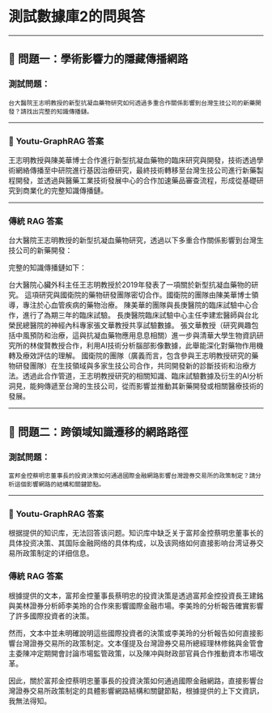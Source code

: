 # 測試數據庫2的問與答

---
## 🧪 **問題一：學術影響力的隱藏傳播網路**

### **測試問題：**
`台大醫院王志明教授的新型抗凝血藥物研究如何透過多重合作關係影響到台灣生技公司的新藥開發？請找出完整的知識傳播鏈。`

---

### 🤖 **Youtu-GraphRAG 答案**
王志明教授與陳美華博士合作進行新型抗凝血藥物的臨床研究與開發，技術透過學術網絡傳播至中研院進行基因治療研究，最終技術轉移至台灣生技公司進行新藥製程開發，並透過與醫藥工業技術發展中心的合作加速藥品審查流程，形成從基礎研究到商業化的完整知識傳播鏈。

---

### 傳統 RAG 答案
台大醫院王志明教授的新型抗凝血藥物研究，透過以下多重合作關係影響到台灣生技公司的新藥開發：

完整的知識傳播鏈如下：

台大醫院心臟外科主任王志明教授於2019年發表了一項關於新型抗凝血藥物的研究。
這項研究與國衛院的藥物研發團隊密切合作。國衛院的團隊由陳美華博士領導，專注於心血管疾病的藥物治療。
陳美華的團隊與長庚醫院的臨床試驗中心合作，進行了為期三年的臨床試驗。
長庚醫院臨床試驗中心主任李建宏醫師與台北榮民總醫院的神經內科專家張文華教授共享試驗數據。
張文華教授（研究興趣包括中風預防和治療，這與抗凝血藥物應用息息相關）進一步與清華大學生物資訊研究所的林俊賢教授合作，利用AI技術分析腦部影像數據，此舉能深化對藥物作用機轉及療效評估的理解。
國衛院的團隊（廣義而言，包含參與王志明教授研究的藥物研發團隊）在生技領域與多家生技公司合作，共同開發新的診斷技術和治療方法。透過此合作管道，王志明教授研究的相關知識、臨床試驗數據及衍生的AI分析洞見，能夠傳遞至台灣的生技公司，從而影響並推動其新藥開發或相關醫療技術的發展。

---

## 🧪 **問題二：跨領域知識遷移的網路路徑**

### **測試問題：**
`富邦金控蔡明忠董事長的投資決策如何通過國際金融網路影響台灣證券交易所的政策制定？請分析這個影響網路的結構和關鍵節點。`

---

### 🤖 **Youtu-GraphRAG 答案**
根据提供的知识库，无法回答该问题。知识库中缺乏关于富邦金控蔡明忠董事长的具体投资决策、其国际金融网络的具体构成，以及该网络如何直接影响台湾证券交易所政策制定的详细信息。

### 傳統 RAG 答案
根據提供的文本，富邦金控董事長蔡明忠的投資決策是透過富邦金控投資長王建銘與美林證券分析師李美玲的合作來影響國際金融市場。李美玲的分析報告確實影響了許多國際投資者的決策。

然而，文本中並未明確說明這些國際投資者的決策或李美玲的分析報告如何直接影響台灣證券交易所的政策制定。文本僅提及台灣證券交易所總經理林修銘與金管會主委陳冲定期開會討論市場監管政策，以及陳冲與財政部官員合作推動資本市場改革。

因此，關於富邦金控蔡明忠董事長的投資決策如何通過國際金融網路，直接影響台灣證券交易所政策制定的具體影響網路結構和關鍵節點，根據提供的上下文資訊，我無法得知。

